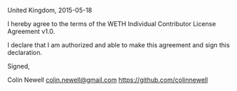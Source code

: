 United Kingdom, 2015-05-18

I hereby agree to the terms of the WETH Individual Contributor License
Agreement v1.0.

I declare that I am authorized and able to make this agreement and sign this
declaration.

Signed,

Colin Newell colin.newell@gmail.com https://github.com/colinnewell

